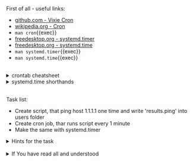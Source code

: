 First of all - useful links:

- [github.com - Vixie Cron](https://github.com/vixie/cron)
- [wikipedia.org - Cron](https://en.wikipedia.org/wiki/Cron)
- `man cron`{{exec}}
- [freedesktop.org - systemd.timer](https://www.freedesktop.org/software/systemd/man/systemd.timer.html#)
- [freedesktop.org - systemd.time](https://www.freedesktop.org/software/systemd/man/systemd.time.html#)
- `man systemd.timer`{{exec}}
- `man systemd.time`{{exec}}
<br>
<details><summary>crontab cheatsheet</summary>
<pre>
  <strong>* * * * *</strong> - every second
  <strong>minute hour day(of month) month day(of week)</strong> 
</pre>
</details>
<details><summary>systemd.time shorthands</summary>
<pre>
    minutely → *-*-* *:*:00
      hourly → *-*-* *:00:00
       daily → *-*-* 00:00:00
     monthly → *-*-01 00:00:00
      weekly → Mon *-*-* 00:00:00
      yearly → *-01-01 00:00:00
   quarterly → *-01,04,07,10-01 00:00:00
semiannually → *-01,07-01 00:00:00
</pre>
</details><br>

Task list:
- Create script, that ping host 1.1.1.1 one time and write 'results.ping' into users folder
- Create cron job, thar runs script every 1 minute
- Make the same with systemd.timer

<details><summary>Hints for the task</summary>
<pre>
<strong>Task 1:</strong>
  $ vi /usr/local/sbin/ping-1-1-1-1.sh
    #!/bin/sh
    ping -c 1 1.1.1.1 > ~/results.ping
  <br>
  $ chmod +x /usr/local/sbin/ping-1-1-1-1.sh
<br>
<strong>Task 2:</strong>
  $ systemctl status cron.service
  $ crontab -e
    * * * * * ping-1-1-1-1.sh 2>&1
  $ journalctl _SYSTEMD_UNIT=cron.service
<br>
<strong>Task 3:</strong>
  $ mkdir -p ${XDG_CONFIG_HOME:-~/.config}/systemd/user/
  <br>
  $ vi ${XDG_CONFIG_HOME:-~/.config}/systemd/user/ping-1-1-1-1.service
    [Unit]
      Description=Small test ping 1.1.1.1 service
    [Service]
      Type=oneshot
      ExecStart=ping-1-1-1-1.sh
    [Install]
      RequiredBy=ping-1-1-1-1.timer
  <br>
  $ vi ${XDG_CONFIG_HOME:-~/.config}/systemd/user/ping-1-1-1-1.timer
    [Unit]
    [Timer]
      OnCalendar=minutely
      Persistent=true
    [Install]
      WantedBy=timers.target
  <br>
  // only under dockerized env ----
  $ loginctl enable-linger root
  $ XDG_RUNTIME_DIR=/run/user/$(id -u root) systemctl --user enable ping-1-1-1-1.timer
  $ XDG_RUNTIME_DIR=/run/user/$(id -u root) systemctl --user enable ping-1-1-1-1.service
  $ XDG_RUNTIME_DIR=/run/user/$(id -u root) systemctl --user start ping-1-1-1-1.timer
  // only under dockerized env ----
  <br>
  $ systemctl --user enable ping-1-1-1-1.timer
  $ systemctl --user enable ping-1-1-1-1.service
  $ systemctl --user start ping-1-1-1-1.timer
  $ systemctl --user status ping-1-1-1-1.timer
</pre>
</details>
<br>
<details><summary>If You have read all and understood</summary>
<pre>
`touch IReadAllAndUndnderstood`{{exec}}
</pre>
